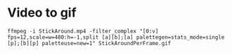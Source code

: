 # Video to gif
`ffmpeg -i StickAround.mp4 -filter_complex "[0:v] fps=12,scale=w=480:h=-1,split [a][b];[a] palettegen=stats_mode=single [p];[b][p] paletteuse=new=1" StickAroundPerFrame.gif`

